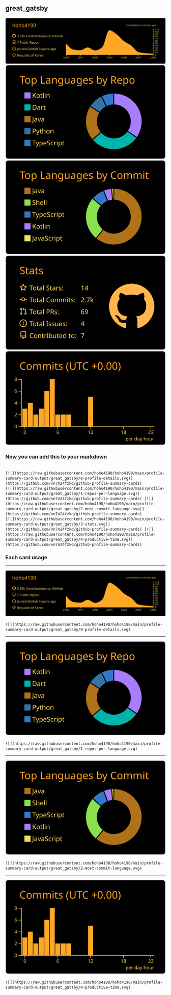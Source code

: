 ## great_gatsby

[![](./0-profile-details.svg)](https://github.com/vn7n24fzkq/github-profile-summary-cards)
[![](./1-repos-per-language.svg)](https://github.com/vn7n24fzkq/github-profile-summary-cards) [![](./2-most-commit-language.svg)](https://github.com/vn7n24fzkq/github-profile-summary-cards)
[![](./3-stats.svg)](https://github.com/vn7n24fzkq/github-profile-summary-cards) [![](./4-productive-time.svg)](https://github.com/vn7n24fzkq/github-profile-summary-cards)
### Now you can add this to your markdown
```

[![](https://raw.githubusercontent.com/hoho4190/hoho4190/main/profile-summary-card-output/great_gatsby/0-profile-details.svg)](https://github.com/vn7n24fzkq/github-profile-summary-cards)
[![](https://raw.githubusercontent.com/hoho4190/hoho4190/main/profile-summary-card-output/great_gatsby/1-repos-per-language.svg)](https://github.com/vn7n24fzkq/github-profile-summary-cards) [![](https://raw.githubusercontent.com/hoho4190/hoho4190/main/profile-summary-card-output/great_gatsby/2-most-commit-language.svg)](https://github.com/vn7n24fzkq/github-profile-summary-cards)
[![](https://raw.githubusercontent.com/hoho4190/hoho4190/main/profile-summary-card-output/great_gatsby/3-stats.svg)](https://github.com/vn7n24fzkq/github-profile-summary-cards) [![](https://raw.githubusercontent.com/hoho4190/hoho4190/main/profile-summary-card-output/great_gatsby/4-productive-time.svg)](https://github.com/vn7n24fzkq/github-profile-summary-cards)

```

### Each card usage
---

![](./0-profile-details.svg)

```
![](https://raw.githubusercontent.com/hoho4190/hoho4190/main/profile-summary-card-output/great_gatsby/0-profile-details.svg)
```

    

---

![](./1-repos-per-language.svg)

```
![](https://raw.githubusercontent.com/hoho4190/hoho4190/main/profile-summary-card-output/great_gatsby/1-repos-per-language.svg)
```

    

---

![](./2-most-commit-language.svg)

```
![](https://raw.githubusercontent.com/hoho4190/hoho4190/main/profile-summary-card-output/great_gatsby/2-most-commit-language.svg)
```

    

---

![](./4-productive-time.svg)

```
![](https://raw.githubusercontent.com/hoho4190/hoho4190/main/profile-summary-card-output/great_gatsby/4-productive-time.svg)
```

    
